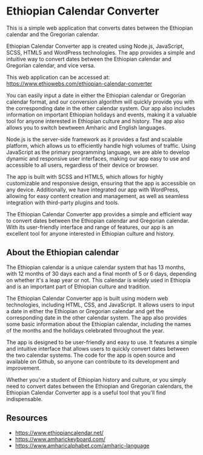 <h1>Ethiopian Calendar Converter</h1>
This is a simple web application that converts dates between the Ethiopian calendar and the Gregorian calendar. 

Ethiopian Calendar Converter app is created using Node.js, JavaScript, SCSS, HTML5 and WordPress technologies. The app provides a simple and intuitive way to convert dates between the Ethiopian calendar and Gregorian calendar, and vice versa.

This web application can be accessed at: <a href="https://www.ethiowebs.com/ethiopian-calendar-converter">https://www.ethiowebs.com/ethiopian-calendar-converter</a>

You can easily input a date in either the Ethiopian calendar or Gregorian calendar format, and our conversion algorithm will quickly provide you with the corresponding date in the other calendar system. Our app also includes information on important Ethiopian holidays and events, making it a valuable tool for anyone interested in Ethiopian culture and history. The app also allows you to switch bewtween Amharic and English languages.

Node.js is the server-side framework as it provides a fast and scalable platform, which allows us to efficiently handle high volumes of traffic. Using JavaScript as the primary programming language, we are able to develop dynamic and responsive user interfaces, making our app easy to use and accessible to all users, regardless of their device or browser.

The app is built with SCSS and HTML5, which allows for highly customizable and responsive design, ensuring that the app is accessible on any device. Additionally, we have integrated our app with WordPress, allowing for easy content creation and management, as well as seamless integration with third-party plugins and tools.

The Ethiopian Calendar Converter app provides a simple and efficient way to convert dates between the Ethiopian calendar and Gregorian calendar. With its user-friendly interface and range of features, our app is an excellent tool for anyone interested in Ethiopian culture and history.

<h2>About the Ethiopian calendar</h2>

The Ethiopian calendar is a unique calendar system that has 13 months, with 12 months of 30 days each and a final month of 5 or 6 days, depending on whether it's a leap year or not. This calendar is widely used in Ethiopia and is an important part of Ethiopian culture and tradition.

The Ethiopian Calendar Converter app is built using modern web technologies, including HTML, CSS, and JavaScript. It allows users to input a date in either the Ethiopian or Gregorian calendar and get the corresponding date in the other calendar system. The app also provides some basic information about the Ethiopian calendar, including the names of the months and the holidays celebrated throughout the year.

The app is designed to be user-friendly and easy to use. It features a simple and intuitive interface that allows users to quickly convert dates between the two calendar systems. The code for the app is open source and available on Github, so anyone can contribute to its development and improvement.

Whether you're a student of Ethiopian history and culture, or you simply need to convert dates between the Ethiopian and Gregorian calendars, the Ethiopian Calendar Converter app is a useful tool that you'll find indispensable.

<h2>Resources</h2>
<ul>
<li>
<a href="https://www.ethiopiancalendar.net/">https://www.ethiopiancalendar.net/</a>
</li>
<li>
<a href="https://www.amharickeyboard.com/">https://www.amharickeyboard.com/</a>
</li>
<li>
<a href="https://www.amharicalphabet.com/amharic-language">https://www.amharicalphabet.com/amharic-language</a>
</li>
</ul>



